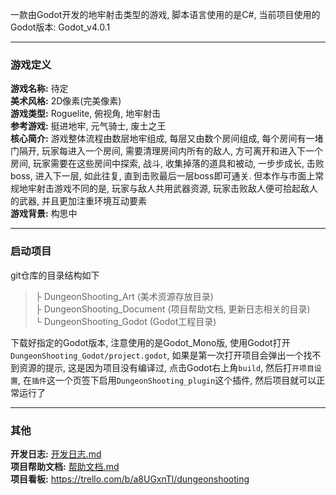 
一款由Godot开发的地牢射击类型的游戏, 脚本语言使用的是C#, 当前项目使用的Godot版本: Godot_v4.0.1

--- 
### 游戏定义

**游戏名称:** 待定  
**美术风格:** 2D像素(完美像素)  
**游戏类型:** Roguelite, 俯视角, 地牢射击  
**参考游戏:** 挺进地牢, 元气骑士, 废土之王  
**核心简介:** 游戏整体流程由数层地牢组成, 每层又由数个房间组成, 每个房间有一堵门隔开, 玩家每进入一个房间, 需要清理房间内所有的敌人, 方可离开和进入下一个房间,
玩家需要在这些房间中探索, 战斗, 收集掉落的道具和被动, 一步步成长, 击败boss, 进入下一层, 如此往复, 直到击败最后一层boss即可通关. 
但本作与市面上常规地牢射击游戏不同的是, 玩家与敌人共用武器资源, 玩家击败敌人便可拾起敌人的武器, 并且更加注重环境互动要素  
**游戏背景:** 构思中

---

### 启动项目
git仓库的目录结构如下
> ├ DungeonShooting_Art (美术资源存放目录)  
> ├ DungeonShooting_Document (项目帮助文档, 更新日志相关的目录)  
> └ DungeonShooting_Godot (Godot工程目录)

下载好指定的Godot版本, 注意使用的是Godot_Mono版, 使用Godot打开`DungeonShooting_Godot/project.godot`, 如果是第一次打开项目会弹出一个找不到资源的提示, 这是因为项目没有编译过, 点击Godot右上角`build`, 然后打`开项目设置`, 在`插件`这一个页签下启用`DungeonShooting_plugin`这个插件, 然后项目就可以正常运行了

--- 
### 其他
**开发日志:** [开发日志.md](DungeonShooting_Document/开发日志.md)  
**项目帮助文档:** [帮助文档.md](DungeonShooting_Document/项目帮助文档.md)  
**项目看板:** https://trello.com/b/a8UGxnTl/dungeonshooting